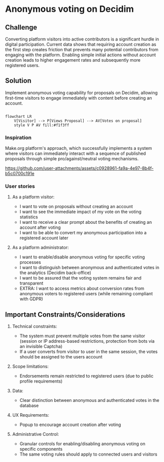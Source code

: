 # Anonymous voting on Decidim

## Challenge
Converting platform visitors into active contributors is a significant hurdle in digital participation. Current data shows that requiring account creation as the first step creates friction that prevents many potential contributors from engaging with the platform. Enabling simple initial actions without account creation leads to higher engagement rates and subsequently more registered users.

## Solution
Implement anonymous voting capability for proposals on Decidim, allowing first-time visitors to engage immediately with content before creating an account.
```mermaid

flowchart LR
    V[Visitor] --> P[Views Proposal] --> AV[Votes on proposal]
    style V P AV fill:#f1f3ff
```

### Inspiration
Make.org platform's approach, which successfully implements a system where visitors can immediately interact with a sequence of published proposals through simple pro/against/neutral voting mechanisms.


https://github.com/user-attachments/assets/c0928961-fa9a-4e97-8b4f-b5c0700c191e



### User stories

1. As a platform visitor:
   - I want to vote on proposals without creating an account
   - I want to see the immediate impact of my vote on the voting statistics
   - I want to receive a clear prompt about the benefits of creating an account after voting
   - I want to be able to convert my anonymous participation into a registered account later

2. As a platform administrator:
   - I want to enable/disable anonymous voting for specific voting processes
   - I want to distinguish between anonymous and authenticated votes in the analytics (Decidim back-office)
   - I want to be assured that the voting system remains fair and transparent
   - EXTRA: I want to access metrics about conversion rates from anonymous voters to registered users (while remaining compliant with GDPR)

## Important Constraints/Considerations

1. Technical constraints:
   - The system must prevent multiple votes from the same visitor (session or IP address-based restrictions, protection from bots via an invisible Captcha)
   - If a user converts from visitor to user in the same session, the votes should be assigned to the users account

2. Scope limitations:
   - Endorsements remain restricted to registered users (due to public profile requirements)

3. Data:
   - Clear distinction between anonymous and authenticated votes in the database

4. UX Requirements:
   - Popup to encourage account creation after voting

6. Administrative Control:
   - Granular controls for enabling/disabling anonymous voting on specific components
   - The same voting rules should apply to connected users and visitors
